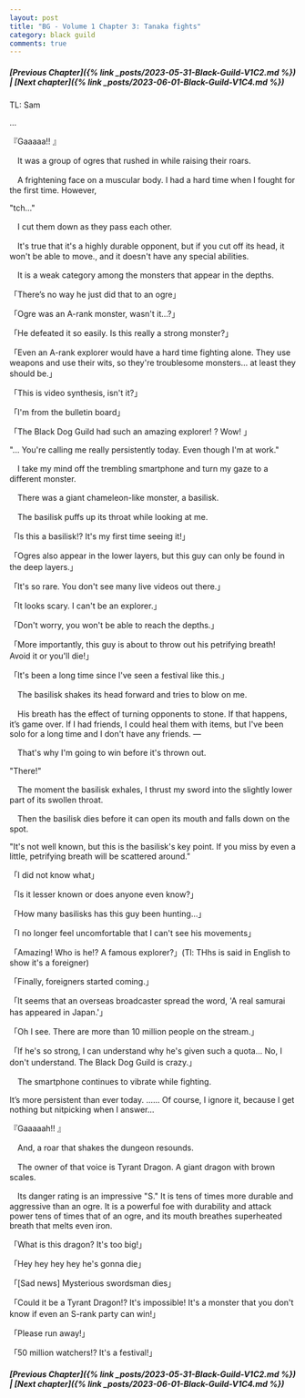 ```yaml
---
layout: post
title: "BG - Volume 1 Chapter 3: Tanaka fights"
category: black guild
comments: true
---
```


##### [Previous Chapter]({% link _posts/2023-05-31-Black-Guild-V1C2.md %}) \| [Next chapter]({% link _posts/2023-06-01-Black-Guild-V1C4.md %})


TL: Sam

…

『Gaaaaa!! 』



　It was a group of ogres that rushed in while raising their roars.

　A frightening face on a muscular body. I had a hard time when I fought for the first time. However,



"tch…"



　I cut them down as they pass each other.

　It's true that it's a highly durable opponent, but if you cut off its head, it won't be able to move., and it doesn't have any special abilities.

　It is a weak category among the monsters that appear in the depths.



「There’s no way he just did that to an ogre」

「Ogre was an A-rank monster, wasn't it...?」

「He defeated it so easily. Is this really a strong monster?」

「Even an A-rank explorer would have a hard time fighting alone. They use weapons and use their wits, so they're troublesome monsters… at least they should be.」

「This is video synthesis, isn't it?」

「I'm from the bulletin board」

「The Black Dog Guild had such an amazing explorer! ? Wow! 」



"... You're calling me really persistently today. Even though I'm at work."



　I take my mind off the trembling smartphone and turn my gaze to a different monster.

　There was a giant chameleon-like monster, a basilisk.



　The basilisk puffs up its throat while looking at me.



「Is this a basilisk!? It's my first time seeing it!」

「Ogres also appear in the lower layers, but this guy can only be found in the deep layers.」

「It's so rare. You don't see many live videos out there.」

「It looks scary. I can't be an explorer.」

「Don't worry, you won't be able to reach the depths.」

「More importantly, this guy is about to throw out his petrifying breath! Avoid it or you'll die!」

「It's been a long time since I've seen a festival like this.」



　The basilisk shakes its head forward and tries to blow on me.

　His breath has the effect of turning opponents to stone. If that happens, it’s game over. If I had friends, I could heal them with items, but I've been solo for a long time and I don't have any friends. ―

　That's why I'm going to win before it's thrown out.



"There!"



　The moment the basilisk exhales, I thrust my sword into the slightly lower part of its swollen throat.

　Then the basilisk dies before it can open its mouth and falls down on the spot.



"It's not well known, but this is the basilisk's key point. If you miss by even a little, petrifying breath will be scattered around."



「I did not know what」

「Is it lesser known or does anyone even know?」

「How many basilisks has this guy been hunting...」

「I no longer feel uncomfortable that I can't see his movements」

「Amazing! Who is he!? A famous explorer?」(Tl: THhs is said in English to show it's a foreigner)

「Finally, foreigners started coming.」

「It seems that an overseas broadcaster spread the word, 'A real samurai has appeared in Japan.'」

「Oh I see. There are more than 10 million people on the stream.」

「If he's so strong, I can understand why he's given such a quota... No, I don't understand. The Black Dog Guild is crazy.」



　The smartphone continues to vibrate while fighting.

It’s more persistent than ever today. ...... Of course, I ignore it, because I get nothing but nitpicking when I answer...



『Gaaaaah!! 』



　And, a roar that shakes the dungeon resounds.

　The owner of that voice is Tyrant Dragon. A giant dragon with brown scales.

　Its danger rating is an impressive "S." It is tens of times more durable and aggressive than an ogre. It is a powerful foe with durability and attack power tens of times that of an ogre, and its mouth breathes superheated breath that melts even iron.



「What is this dragon? It's too big!」

「Hey hey hey hey he's gonna die」

「[Sad news] Mysterious swordsman dies」

「Could it be a Tyrant Dragon!? It's impossible! It's a monster that you don't know if even an S-rank party can win!」

「Please run away!」

「50 million watchers!? It's a festival!」


##### [Previous Chapter]({% link _posts/2023-05-31-Black-Guild-V1C2.md %}) \| [Next chapter]({% link _posts/2023-06-01-Black-Guild-V1C4.md %})
